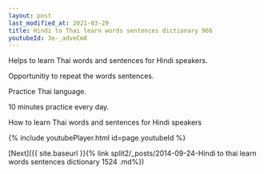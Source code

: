 ```yaml
---
layout: post
last_modified_at: 2021-03-29
title: Hindi to Thai learn words sentences dictionary 966 
youtubeId: 3e-_adveCm8
---
```

 
 
Helps to learn Thai words and sentences for Hindi speakers.

Opportunitiy to repeat the words sentences. 

Practice Thai language. 
 
10 minutes practice every day. 
 
How to learn Thai words and sentences for Hindi speakers 
 
{% include youtubePlayer.html id=page.youtubeId %}
 
 
[Next]({{ site.baseurl }}{% link  split2/_posts/2014-09-24-Hindi to thai learn words sentences dictionary 1524 .md%})
 
